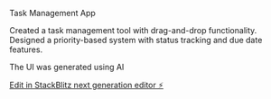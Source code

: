 Task Management App

Created a task management tool with drag-and-drop functionality.
Designed a priority-based system with status tracking and due date features.

The UI was generated using AI

[Edit in StackBlitz next generation editor ⚡️](https://stackblitz.com/~/github.com/ritvikindupuri/sb1-qfis2aml)
